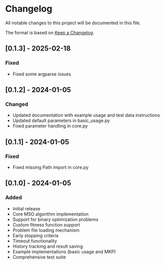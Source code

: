 # Changelog

All notable changes to this project will be documented in this file.

The format is based on [Keep a Changelog](https://keepachangelog.com/en/1.0.0/).

## [0.1.3] - 2025-02-18
### Fixed
- Fixed some argparse issues

## [0.1.2] - 2024-01-05
### Changed
- Updated documentation with example usage and test data instructions
- Updated default parameters in basic_usage.py
- Fixed parameter handling in core.py

## [0.1.1] - 2024-01-05
### Fixed
- Fixed missing Path import in core.py

## [0.1.0] - 2024-01-05
### Added
- Initial release
- Core MSO algorithm implementation
- Support for binary optimization problems
- Custom fitness function support
- Problem file loading mechanism
- Early stopping criteria
- Timeout functionality
- History tracking and result saving
- Example implementations (basic usage and MKP)
- Comprehensive test suite